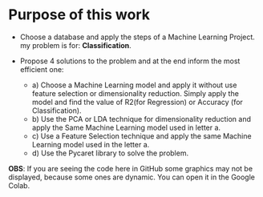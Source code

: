 # Purpose of this work
- Choose a database and apply the steps of a Machine Learning Project. my problem is for: **Classification**.

- Propose 4 solutions to the problem and at the end inform the most efficient one:
  - a) Choose a Machine Learning model and apply it without use feature selection or dimensionality reduction. Simply apply the model and find the value of R2(for Regression) or 
    Accuracy (for Classification).
  - b) Use the PCA or LDA technique for dimensionality reduction and apply the Same Machine Learning model used in letter a.
  - c) Use a Feature Selection technique and apply the same Machine Learning model used in the letter a.
  - d) Use the Pycaret library to solve the problem.
    
 **OBS**: If you are seeing the code here in GitHub some graphics may not be displayed, because some ones are dynamic. You can open it in the Google Colab.
